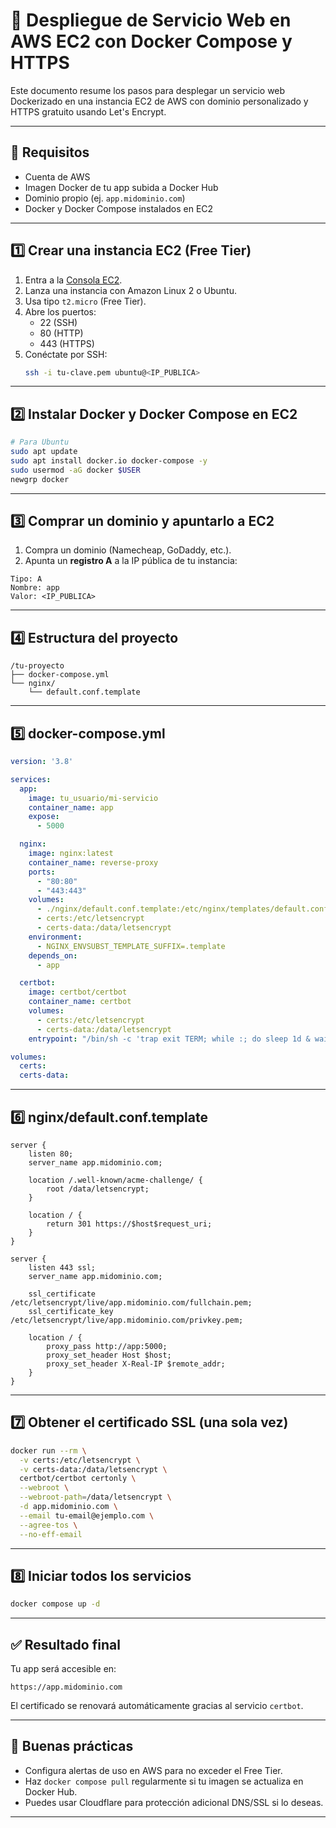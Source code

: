 # 🚀 Despliegue de Servicio Web en AWS EC2 con Docker Compose y HTTPS

Este documento resume los pasos para desplegar un servicio web Dockerizado en una instancia EC2 de AWS con dominio personalizado y HTTPS gratuito usando Let's Encrypt.

---

## 🧩 Requisitos

- Cuenta de AWS
- Imagen Docker de tu app subida a Docker Hub
- Dominio propio (ej. `app.midominio.com`)
- Docker y Docker Compose instalados en EC2

---

## 1️⃣ Crear una instancia EC2 (Free Tier)

1. Entra a la [Consola EC2](https://console.aws.amazon.com/ec2).
2. Lanza una instancia con Amazon Linux 2 o Ubuntu.
3. Usa tipo `t2.micro` (Free Tier).
4. Abre los puertos:
   - 22 (SSH)
   - 80 (HTTP)
   - 443 (HTTPS)
5. Conéctate por SSH:
   ```bash
   ssh -i tu-clave.pem ubuntu@<IP_PUBLICA>
   ```

---

## 2️⃣ Instalar Docker y Docker Compose en EC2

```bash
# Para Ubuntu
sudo apt update
sudo apt install docker.io docker-compose -y
sudo usermod -aG docker $USER
newgrp docker
```

---

## 3️⃣ Comprar un dominio y apuntarlo a EC2

1. Compra un dominio (Namecheap, GoDaddy, etc.).
2. Apunta un **registro A** a la IP pública de tu instancia:

```
Tipo: A
Nombre: app
Valor: <IP_PUBLICA>
```

---

## 4️⃣ Estructura del proyecto

```
/tu-proyecto
├── docker-compose.yml
└── nginx/
    └── default.conf.template
```

---

## 5️⃣ docker-compose.yml

```yaml
version: '3.8'

services:
  app:
    image: tu_usuario/mi-servicio
    container_name: app
    expose:
      - 5000

  nginx:
    image: nginx:latest
    container_name: reverse-proxy
    ports:
      - "80:80"
      - "443:443"
    volumes:
      - ./nginx/default.conf.template:/etc/nginx/templates/default.conf.template
      - certs:/etc/letsencrypt
      - certs-data:/data/letsencrypt
    environment:
      - NGINX_ENVSUBST_TEMPLATE_SUFFIX=.template
    depends_on:
      - app

  certbot:
    image: certbot/certbot
    container_name: certbot
    volumes:
      - certs:/etc/letsencrypt
      - certs-data:/data/letsencrypt
    entrypoint: "/bin/sh -c 'trap exit TERM; while :; do sleep 1d & wait $${!}; certbot renew --webroot -w /data/letsencrypt --quiet; done'"

volumes:
  certs:
  certs-data:
```

---

## 6️⃣ nginx/default.conf.template

```nginx
server {
    listen 80;
    server_name app.midominio.com;

    location /.well-known/acme-challenge/ {
        root /data/letsencrypt;
    }

    location / {
        return 301 https://$host$request_uri;
    }
}

server {
    listen 443 ssl;
    server_name app.midominio.com;

    ssl_certificate /etc/letsencrypt/live/app.midominio.com/fullchain.pem;
    ssl_certificate_key /etc/letsencrypt/live/app.midominio.com/privkey.pem;

    location / {
        proxy_pass http://app:5000;
        proxy_set_header Host $host;
        proxy_set_header X-Real-IP $remote_addr;
    }
}
```

---

## 7️⃣ Obtener el certificado SSL (una sola vez)

```bash
docker run --rm \
  -v certs:/etc/letsencrypt \
  -v certs-data:/data/letsencrypt \
  certbot/certbot certonly \
  --webroot \
  --webroot-path=/data/letsencrypt \
  -d app.midominio.com \
  --email tu-email@ejemplo.com \
  --agree-tos \
  --no-eff-email
```

---

## 8️⃣ Iniciar todos los servicios

```bash
docker compose up -d
```

---

## ✅ Resultado final

Tu app será accesible en:

```
https://app.midominio.com
```

El certificado se renovará automáticamente gracias al servicio `certbot`.

---

## 🧼 Buenas prácticas

- Configura alertas de uso en AWS para no exceder el Free Tier.
- Haz `docker compose pull` regularmente si tu imagen se actualiza en Docker Hub.
- Puedes usar Cloudflare para protección adicional DNS/SSL si lo deseas.

---
